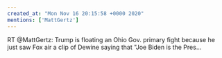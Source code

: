 ```yaml
---
created_at: "Mon Nov 16 20:15:58 +0000 2020"
mentions: ['MattGertz']
---
```


RT @MattGertz: Trump is floating an Ohio Gov. primary fight because he just saw Fox air a clip of Dewine saying that "Joe Biden is the Pres…